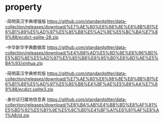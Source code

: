 # property

-简明英汉字典增强版 https://github.com/standardgitter/data-collection/releases/download/%E7%AE%80%E6%98%8E%E8%8B%B1%E6%B1%89%E5%AD%97%E5%85%B8%E5%A2%9E%E5%BC%BA%E7%89%88/ecdict-sqlite-28.zip

-中华新华字典数据库 https://github.com/standardgitter/data-collection/releases/download/%E4%B8%AD%E5%8D%8E%E6%96%B0%E5%8D%8E%E5%AD%97%E5%85%B8%E6%95%B0%E6%8D%AE%E5%BA%93/xinhua.zip

-简明英汉字典修剪版 https://github.com/standardgitter/data-collection/releases/download/%E7%AE%80%E6%98%8E%E8%8B%B1%E6%B1%89%E5%AD%97%E5%85%B8%E4%BF%AE%E5%89%AA%E7%89%88/ecdict.sqlite3.zip

-身份证归属地信息表 https://github.com/standardgitter/data-collection/releases/download/%E8%BA%AB%E4%BB%BD%E8%AF%81%E5%BD%92%E5%B1%9E%E5%9C%B0%E4%BF%A1%E6%81%AF%E8%A1%A8/id.zip
